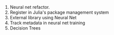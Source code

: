 1. Neural net refactor.
2. Register in Julia's package management system
3. External library using Neural Net
4. Track metadata in neural net training
5. Decision Trees